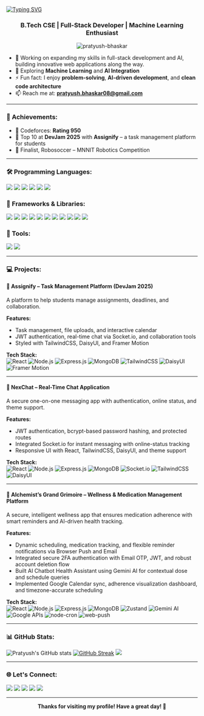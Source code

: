 [![Typing SVG](https://readme-typing-svg.demolab.com?font=Fira+Code&pause=1000&color=F70D73&width=600&lines=Hi+👋,+I'm+Pratyush+Bhaskar)](https://git.io/typing-svg)
<h3 align="center">B.Tech CSE | Full-Stack Developer | Machine Learning Enthusiast</h3>

<p align="center">
  <img src="https://komarev.com/ghpvc/?username=TechBhaskar05&color=green" alt="pratyush-bhaskar" />
</p>

- 🔭 Working on expanding my skills in full-stack development and AI, building innovative web applications along the way.
- 🌱 Exploring **Machine Learning** and **AI Integration**
- ⚡ Fun fact: I enjoy **problem-solving**, **AI-driven development**, and **clean code architecture**
- 📫 Reach me at: **pratyush.bhaskar08@gmail.com**

---

### 📌 Achievements:

- 🔹 Codeforces: **Rating 950**  
- 🔹 Top 10 at **DevJam 2025** with **Assignify** – a task management platform for students
- 🔹 Finalist, Robosoccer – MNNIT Robotics Competition

---

<h3 align="left">🛠️ Programming Languages:</h3>
<p align="left">
  <img src="https://img.shields.io/badge/JavaScript-F7DF1E?style=for-the-badge&logo=javascript&logoColor=black"/>
  <img src="https://img.shields.io/badge/TypeScript-3178C6?style=for-the-badge&logo=typescript&logoColor=white"/>
  <img src="https://img.shields.io/badge/Java-007396?style=for-the-badge&logo=java&logoColor=white"/>
  <img src="https://img.shields.io/badge/Python-3776AB?style=for-the-badge&logo=python&logoColor=white"/>
  <img src="https://img.shields.io/badge/C-00599C?style=for-the-badge&logo=c&logoColor=white"/>
  <img src="https://img.shields.io/badge/C++-00599C?style=for-the-badge&logo=c%2B%2B&logoColor=white"/>
</p>

<h3 align="left">🔧 Frameworks & Libraries:</h3>
<p align="left">
  <img src="https://img.shields.io/badge/React-61DAFB?style=for-the-badge&logo=react&logoColor=black"/>
  <img src="https://img.shields.io/badge/TailwindCSS-38B2AC?style=for-the-badge&logo=tailwindcss&logoColor=white"/>
  <img src="https://img.shields.io/badge/DaisyUI-FF69B4?style=for-the-badge&logo=daisyui&logoColor=white"/>
  <img src="https://img.shields.io/badge/shadcn/ui-000000?style=for-the-badge&logo=radix-ui&logoColor=white"/>
  <img src="https://img.shields.io/badge/Framer_Motion-0055FF?style=for-the-badge&logo=framer&logoColor=white"/>
  <img src="https://img.shields.io/badge/Next.js-000000?style=for-the-badge&logo=nextdotjs&logoColor=white"/>
  <img src="https://img.shields.io/badge/Express.js-000000?style=for-the-badge&logo=express&logoColor=white"/>
  <img src="https://img.shields.io/badge/MongoDB-47A248?style=for-the-badge&logo=mongodb&logoColor=white"/>
  <img src="https://img.shields.io/badge/Zustand-000000?style=for-the-badge&logo=zustand&logoColor=white"/>
  <img src="https://img.shields.io/badge/Socket.io-010101?style=for-the-badge&logo=socket.io&logoColor=white"/>
  <img src="https://img.shields.io/badge/Cloudinary-3448C5?style=for-the-badge&logo=cloudinary&logoColor=white"/>
</p>

<h3 align="left">🧰 Tools:</h3>
<p align="left">
  <img src="https://img.shields.io/badge/VSCode-007ACC?style=for-the-badge&logo=visual-studio-code&logoColor=white"/>
  <img src="https://img.shields.io/badge/Postman-FF6C37?style=for-the-badge&logo=postman&logoColor=white"/>
</p>

---

### 💻 Projects:

#### 🌊 **Assignify** – Task Management Platform (DevJam 2025)
A platform to help students manage assignments, deadlines, and collaboration.

**Features:**
- Task management, file uploads, and interactive calendar
- JWT authentication, real-time chat via Socket.io, and collaboration tools
- Styled with TailwindCSS, DaisyUI, and Framer Motion

**Tech Stack:**  
![React](https://img.shields.io/badge/React-61DAFB?style=for-the-badge&logo=react&logoColor=black) ![Node.js](https://img.shields.io/badge/Node.js-339933?style=for-the-badge&logo=node.js&logoColor=white) ![Express.js](https://img.shields.io/badge/Express.js-000000?style=for-the-badge&logo=express&logoColor=white) ![MongoDB](https://img.shields.io/badge/MongoDB-47A248?style=for-the-badge&logo=mongodb&logoColor=white) ![TailwindCSS](https://img.shields.io/badge/Tailwind_CSS-06B6D4?style=for-the-badge&logo=tailwindcss&logoColor=white) ![DaisyUI](https://img.shields.io/badge/DaisyUI-FF69B4?style=for-the-badge&logo=daisyui&logoColor=white) ![Framer Motion](https://img.shields.io/badge/Framer_Motion-0055FF?style=for-the-badge&logo=framer&logoColor=white)

---

#### 🔗 **NexChat** – Real-Time Chat Application
A secure one-on-one messaging app with authentication, online status, and theme support.

**Features:**
- JWT authentication, bcrypt-based password hashing, and protected routes
- Integrated Socket.io for instant messaging with online-status tracking
- Responsive UI with React, TailwindCSS, DaisyUI, and theme support

**Tech Stack:**  
![React](https://img.shields.io/badge/React-61DAFB?style=for-the-badge&logo=react&logoColor=black) ![Node.js](https://img.shields.io/badge/Node.js-339933?style=for-the-badge&logo=node.js&logoColor=white) ![Express.js](https://img.shields.io/badge/Express.js-000000?style=for-the-badge&logo=express&logoColor=white) ![MongoDB](https://img.shields.io/badge/MongoDB-47A248?style=for-the-badge&logo=mongodb&logoColor=white) ![Socket.io](https://img.shields.io/badge/Socket.io-010101?style=for-the-badge&logo=socket.io&logoColor=white) ![TailwindCSS](https://img.shields.io/badge/Tailwind_CSS-06B6D4?style=for-the-badge&logo=tailwindcss&logoColor=white) ![DaisyUI](https://img.shields.io/badge/DaisyUI-FF69B4?style=for-the-badge&logo=daisyui&logoColor=white)

---

#### 🧪 **Alchemist’s Grand Grimoire** – Wellness & Medication Management Platform
A secure, intelligent wellness app that ensures medication adherence with smart reminders and AI-driven health tracking.

**Features:**
- Dynamic scheduling, medication tracking, and flexible reminder notifications via Browser Push and Email
- Integrated secure 2FA authentication with Email OTP, JWT, and robust account deletion flow
- Built AI Chatbot Health Assistant using Gemini AI for contextual dose and schedule queries
- Implemented Google Calendar sync, adherence visualization dashboard, and timezone-accurate scheduling

**Tech Stack:**  
![React](https://img.shields.io/badge/React-61DAFB?style=for-the-badge&logo=react&logoColor=black) ![Node.js](https://img.shields.io/badge/Node.js-339933?style=for-the-badge&logo=node.js&logoColor=white) ![Express.js](https://img.shields.io/badge/Express.js-000000?style=for-the-badge&logo=express&logoColor=white) ![MongoDB](https://img.shields.io/badge/MongoDB-47A248?style=for-the-badge&logo=mongodb&logoColor=white) ![Zustand](https://img.shields.io/badge/Zustand-000000?style=for-the-badge&logo=zustand&logoColor=white) ![Gemini AI](https://img.shields.io/badge/Gemini_AI-4285F4?style=for-the-badge&logo=google&logoColor=white) ![Google APIs](https://img.shields.io/badge/Google_APIs-4285F4?style=for-the-badge&logo=google&logoColor=white) ![node-cron](https://img.shields.io/badge/node_cron-000000?style=for-the-badge&logo=node.js&logoColor=white) ![web-push](https://img.shields.io/badge/web_push-000000?style=for-the-badge&logo=web-push&logoColor=white)

---

### 📊 GitHub Stats:

![Pratyush's GitHub stats](https://github-readme-stats.vercel.app/api?username=TechBhaskar05&show_icons=true&theme=radical)
[![GitHub Streak](https://streak-stats.demolab.com?user=TechBhaskar05&theme=gotham)](https://git.io/streak-stats)
<img src="https://github-profile-trophy.vercel.app/?username=TechBhaskar05&theme=juicyfresh&no-bg=true" />

---

### 🌐 Let's Connect:

<p align="left">
  <a href="https://www.linkedin.com/in/pratyush-bhaskar-1b745531a/"><img src="https://img.shields.io/badge/LinkedIn-0077B5?style=for-the-badge&logo=linkedin&logoColor=white" /></a>
  <a href="https://github.com/TechBhaskar05"><img src="https://img.shields.io/badge/GitHub-181717?style=for-the-badge&logo=github&logoColor=white" /></a>
  <a href="https://codeforces.com/profile/pratyush.bhaskar08"><img src="https://img.shields.io/badge/Codeforces-1F8ACB?style=for-the-badge&logo=codeforces&logoColor=white" /></a>
  <a href="mailto:pratyush.bhaskar08@gmail.com"><img src="https://img.shields.io/badge/Email-D14836?style=for-the-badge&logo=gmail&logoColor=white" /></a>
  <a href="https://www.instagram.com/pratyush_bhaskar08/"><img src="https://img.shields.io/badge/Instagram-E4405F?style=for-the-badge&logo=instagram&logoColor=white" /></a>
</p>


---

<div align="center">
  <strong>Thanks for visiting my profile! Have a great day! 🌟</strong>
</div>
